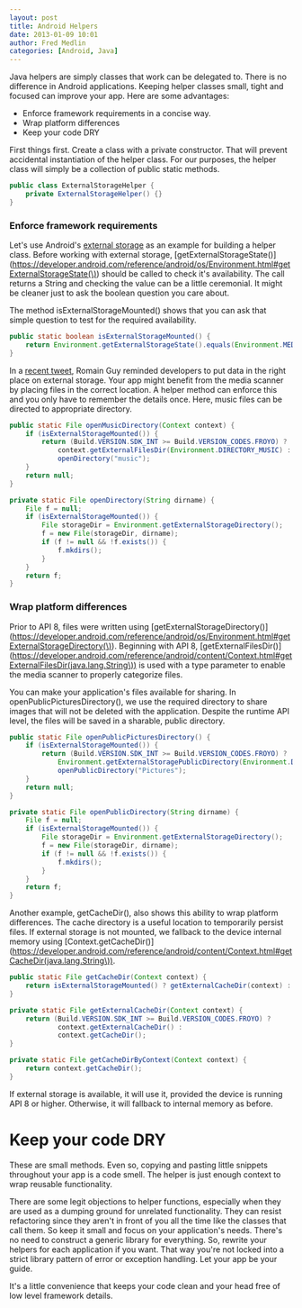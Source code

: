 ```yaml
---
layout: post
title: Android Helpers
date: 2013-01-09 10:01
author: Fred Medlin
categories: [Android, Java]
---
```


Java helpers are simply classes that work can be delegated to. There is no difference in Android applications. Keeping helper classes small, tight and focused can improve your app. Here are some advantages:

* Enforce framework requirements in a concise way.
* Wrap platform differences
* Keep your code DRY

First things first. Create a class with a private constructor. That will prevent accidental instantiation of the helper class. For our purposes, the helper class will simply be a collection of public static methods.

```java
public class ExternalStorageHelper {
	private ExternalStorageHelper() {}
}
```

### Enforce framework requirements

Let's use Android's [external storage](https://developer.android.com/guide/topics/data/data-storage.html#filesExternal) as an example for building a helper class. Before working with external storage, [getExternalStorageState()](https://developer.android.com/reference/android/os/Environment.html#getExternalStorageState(\)) should be called to check it's availability. The call returns a String and checking the value can be a little ceremonial. It might be cleaner just to ask the boolean question you care about.

The method isExternalStorageMounted() shows that you can ask that simple question to test for the required availability.

```java
public static boolean isExternalStorageMounted() {
	return Environment.getExternalStorageState().equals(Environment.MEDIA_MOUNTED);
}
```

In a [recent tweet](https://twitter.com/romainguy/status/282975428136824832), Romain Guy reminded developers to put data in the right place on external storage. Your app might benefit from the media scanner by placing files in the correct location. A helper method can enforce this and you only have to remember the details once. Here, music files can be directed to appropriate directory.

```java
public static File openMusicDirectory(Context context) {
	if (isExternalStorageMounted()) {
		return (Build.VERSION.SDK_INT >= Build.VERSION_CODES.FROYO) ?
			context.getExternalFilesDir(Environment.DIRECTORY_MUSIC) :
			openDirectory("music");
	}
	return null;
}

private static File openDirectory(String dirname) {
	File f = null;
	if (isExternalStorageMounted()) {
		File storageDir = Environment.getExternalStorageDirectory();
		f = new File(storageDir, dirname);
		if (f != null && !f.exists()) {
			f.mkdirs();
		}
	}
	return f;
}
```

### Wrap platform differences

Prior to API 8, files were written using [getExternalStorageDirectory()](https://developer.android.com/reference/android/os/Environment.html#getExternalStorageDirectory(\)). Beginning with API 8, [getExternalFilesDir()](https://developer.android.com/reference/android/content/Context.html#getExternalFilesDir(java.lang.String\)) is used with a type parameter to enable the media scanner to properly categorize files.

You can make your application's files available for sharing. In openPublicPicturesDirectory(), we use the required directory to share images that will not be deleted with the application. Despite the runtime API level, the files will be saved in a sharable, public directory.

```java
public static File openPublicPicturesDirectory() {
	if (isExternalStorageMounted()) {
		return (Build.VERSION.SDK_INT >= Build.VERSION_CODES.FROYO) ?
			Environment.getExternalStoragePublicDirectory(Environment.DIRECTORY_PICTURES) :
			openPublicDirectory("Pictures");
	}
	return null;
}

private static File openPublicDirectory(String dirname) {
	File f = null;
	if (isExternalStorageMounted()) {
		File storageDir = Environment.getExternalStorageDirectory();
		f = new File(storageDir, dirname);
		if (f != null && !f.exists()) {
			f.mkdirs();
		}
	}
	return f;
}
```

Another example, getCacheDir(), also shows this ability to wrap platform differences. The cache directory is a useful location to temporarily persist files. If external storage is not mounted, we fallback to the device internal memory using [Context.getCacheDir()](https://developer.android.com/reference/android/content/Context.html#getCacheDir(java.lang.String\)).

```java
public static File getCacheDir(Context context) {
	return isExternalStorageMounted() ? getExternalCacheDir(context) : getCacheDirByContext(context);
}

private static File getExternalCacheDir(Context context) {
	return (Build.VERSION.SDK_INT >= Build.VERSION_CODES.FROYO) ?
			context.getExternalCacheDir() :
			context.getCacheDir();
}

private static File getCacheDirByContext(Context context) {
	return context.getCacheDir();
}
```

If external storage is available, it will use it, provided the device is running API 8 or higher. Otherwise, it will fallback to internal memory as before.

# Keep your code DRY

These are small methods. Even so, copying and pasting little snippets throughout your app is a code smell. The helper is just enough context to wrap reusable functionality.

There are some legit objections to helper functions, especially when they are used as a dumping ground for unrelated functionality. They can resist refactoring since they aren't in front of you all the time like the classes that call them. So keep it small and focus on your application's needs. There's no need to construct a generic library for everything. So, rewrite your helpers for each application if you want. That way you're not locked into a strict library pattern of error or exception handling. Let your app be your guide.

It's a little convenience that keeps your code clean and your head free of low level framework details.
